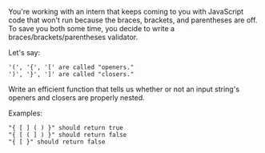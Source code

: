 You're working with an intern that keeps coming to you with JavaScript code that won't run because the braces, brackets, and parentheses are off. To save you both some time, you decide to write a braces/brackets/parentheses validator.

Let's say:
```
'(', '{', '[' are called "openers."
')', '}', ']' are called "closers."
```
Write an efficient function that tells us whether or not an input string's openers and closers are properly nested.

Examples:
```
"{ [ ] ( ) }" should return true
"{ [ ( ] ) }" should return false
"{ [ }" should return false
```